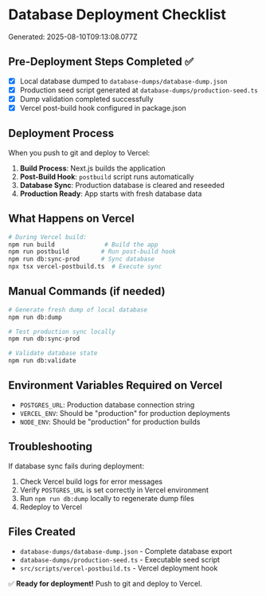 # Database Deployment Checklist

Generated: 2025-08-10T09:13:08.077Z

## Pre-Deployment Steps Completed ✅

- [x] Local database dumped to `database-dumps/database-dump.json`
- [x] Production seed script generated at `database-dumps/production-seed.ts`
- [x] Dump validation completed successfully
- [x] Vercel post-build hook configured in package.json

## Deployment Process

When you push to git and deploy to Vercel:

1. **Build Process**: Next.js builds the application
2. **Post-Build Hook**: `postbuild` script runs automatically
3. **Database Sync**: Production database is cleared and reseeded
4. **Production Ready**: App starts with fresh database data

## What Happens on Vercel

```bash
# During Vercel build:
npm run build              # Build the app
npm run postbuild         # Run post-build hook
npm run db:sync-prod      # Sync database
npx tsx vercel-postbuild.ts  # Execute sync
```

## Manual Commands (if needed)

```bash
# Generate fresh dump of local database
npm run db:dump

# Test production sync locally
npm run db:sync-prod

# Validate database state
npm run db:validate
```

## Environment Variables Required on Vercel

- `POSTGRES_URL`: Production database connection string
- `VERCEL_ENV`: Should be "production" for production deployments
- `NODE_ENV`: Should be "production" for production builds

## Troubleshooting

If database sync fails during deployment:
1. Check Vercel build logs for error messages
2. Verify `POSTGRES_URL` is set correctly in Vercel environment
3. Run `npm run db:dump` locally to regenerate dump files
4. Redeploy to Vercel

## Files Created

- `database-dumps/database-dump.json` - Complete database export
- `database-dumps/production-seed.ts` - Executable seed script
- `src/scripts/vercel-postbuild.ts` - Vercel deployment hook

✅ **Ready for deployment!** Push to git and deploy to Vercel.
